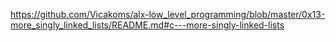 https://github.com/Vicakoms/alx-low_level_programming/blob/master/0x13-more_singly_linked_lists/README.md#c---more-singly-linked-lists
